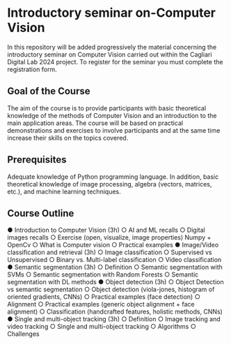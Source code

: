 # Introductory seminar on-Computer Vision

In this repository will be added progressively the material concerning the introductory seminar on Computer Vision carried out within the Cagliari Digital Lab 2024 project. To register for the seminar you must complete the registration form.

## Goal of the Course
The aim of the course is to provide participants with basic theoretical knowledge of the methods of Computer Vision and an introduction to the main application areas. The course will be based on practical demonstrations and exercises to involve participants and at the same time increase their skills on the topics covered.
## Prerequisites
Adequate knowledge of Python programming language. In addition, basic theoretical knowledge of image processing, algebra (vectors, matrices, etc.), and machine learning techniques.

## Course Outline
●	Introduction to Computer Vision (3h)
○	AI and ML recalls
○	Digital images recalls
○	Exercise (open, visualize, image properties) Numpy + OpenCv
○	What is Computer vision
○	Practical examples 
●	Image/Video classification and retrieval (3h)
○	Image classification
○	Supervised vs Unsupervised 
○	Binary vs. Multi-label classification
○	Video classification
●	Semantic segmentation (3h)
○	Definition
○	Semantic segmentation with SVMs
○	Semantic segmentation with Random Forests
○	Semantic segmentation with DL methods
●	Object detection (3h)
○	Object Detection vs semantic segmentation
○	Object detection (viola-jones, histogram of oriented gradients, CNNs)
○	Practical examples (face detection)
○	Alignment
○	Practical examples (generic object alignment + face alignment)
○	Classification (handcrafted features, holistic methods, CNNs)
●	Single and multi-object tracking (3h)
○	Definition
○	Image tracking and video tracking 
○	Single and multi-object tracking
○	Algorithms
○	Challenges
